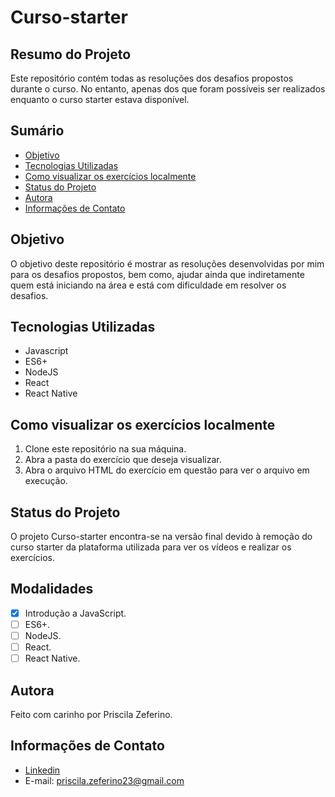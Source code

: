 # Curso-starter

## Resumo do Projeto
Este repositório contém todas as resoluções dos desafios propostos durante o curso. No entanto, apenas dos que foram possíveis ser realizados enquanto o curso starter estava disponível.

## Sumário

- [Objetivo](#objetivo)
- [Tecnologias Utilizadas](#tecnologias-utilizadas)
- [Como visualizar os exercícios localmente](#como-visualizar-os-exercícios-localmente)
- [Status do Projeto](#status-do-projeto)
- [Autora](#autora)
- [Informações de Contato](#informações-de-contato)

## Objetivo
O objetivo deste repositório é mostrar as resoluções desenvolvidas por mim para os desafios propostos, bem como, ajudar ainda que indiretamente quem está iniciando na área e está com dificuldade em resolver os desafios.

## Tecnologias Utilizadas
- Javascript
- ES6+
- NodeJS
- React
- React Native

## Como visualizar os exercícios localmente
1. Clone este repositório na sua máquina.
2. Abra a pasta do exercício que deseja visualizar.
3. Abra o arquivo HTML do exercício em questão para ver o arquivo em execução.

## Status do Projeto
O projeto Curso-starter encontra-se na versão final devido à remoção do curso starter da plataforma utilizada para ver os vídeos e realizar os exercícios.

## Modalidades
- [X] Introdução a JavaScript.
- [ ] ES6+.
- [ ] NodeJS.
- [ ] React.
- [ ] React Native.

## Autora
Feito com carinho por Priscila Zeferino.

## Informações de Contato
- [Linkedin](https://www.linkedin.com/in/priscila-zeferino-594b5b175/)
- E-mail: priscila.zeferino23@gmail.com
